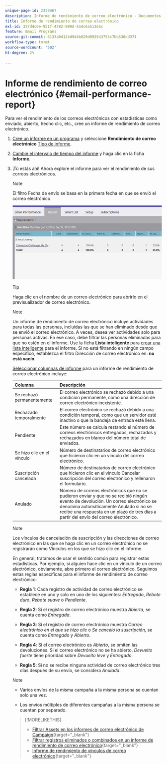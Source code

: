 ```yaml
---
unique-page-id: 2359467
description: Informe de rendimiento de correo electrónico - Documentos de Marketo - Documentación del producto
title: Informe de rendimiento de correo electrónico
exl-id: 327d4c0e-951f-4782-989d-4a4c6a513ebc
feature: Email Programs
source-git-commit: 6133a04124d9d4b829d092943753c7bb530dd374
workflow-type: tm+mt
source-wordcount: '502'
ht-degree: 2%

---
```


# Informe de rendimiento de correo electrónico {#email-performance-report}

Para ver el rendimiento de los correos electrónicos con estadísticas como enviado, abierto, hecho clic, etc., cree un informe de rendimiento de correo electrónico.

1. [Cree un informe en un programa](/help/marketo/product-docs/reporting/basic-reporting/creating-reports/create-a-report-in-a-program.md) y seleccione **Rendimiento de correo electrónico** [Tipo de informe](/help/marketo/product-docs/reporting/basic-reporting/report-types/report-type-overview.md).
1. [Cambie el intervalo de tiempo del informe](/help/marketo/product-docs/reporting/basic-reporting/editing-reports/change-a-report-time-frame.md) y haga clic en la ficha **Informe**.
1. ¡Tú estás ahí! Ahora explore el informe para ver el rendimiento de sus correos electrónicos.

   >[!NOTE]
   >
   >El filtro Fecha de envío se basa en la primera fecha en que se envió el correo electrónico.

   ![](assets/email-performance-report.png)

   >[!TIP]
   >
   >Haga clic en el nombre de un correo electrónico para abrirlo en el previsualizador de correo electrónico.

   >[!NOTE]
   >
   >Un informe de rendimiento de correo electrónico incluye actividades para todas las personas, incluidas las que se han eliminado desde que se envió el correo electrónico. A veces, desea ver actividades solo para personas activas. En ese caso, debe filtrar las personas eliminadas para que no estén en el informe. Use la ficha **Lista inteligente** para [crear una lista inteligente](/help/marketo/product-docs/core-marketo-concepts/smart-lists-and-static-lists/creating-a-smart-list/create-a-smart-list.md) para el informe. Si no está filtrando en ningún campo específico, establezca el filtro Dirección de correo electrónico en: **no está vacío**.

   [Seleccionar columnas de informe](/help/marketo/product-docs/reporting/basic-reporting/editing-reports/select-report-columns.md) para un informe de rendimiento de correo electrónico incluye:

   <table><thead>
<tr>
    <th>Columna</th>
    <th>Descripción</th>
  </tr></thead>
<tbody>
  <tr>
    <td>Se rechazó permanentemente</td>
    <td>El correo electrónico se rechazó debido a una condición permanente, como una dirección de correo electrónico inexistente.</td>
  </tr>
  <tr>
    <td>Rechazado temporalmente</td>
    <td>El correo electrónico se rechazó debido a una condición temporal, como que un servidor esté inactivo o que la bandeja de entrada esté llena.</td>
  </tr>
  <tr>
    <td>Pendiente</td>
    <td>Este número se calcula restando el número de correos electrónicos entregados, rechazados y rechazados en blanco del número total de enviados.</td>
  </tr>
  <tr>
    <td>Se hizo clic en el vínculo</td>
    <td>Número de destinatarios de correo electrónico que hicieron clic en un vínculo del correo electrónico.</td>
  </tr>
  <tr>
    <td>Suscripción cancelada</td>
    <td>Número de destinatarios de correo electrónico que hicieron clic en el vínculo Cancelar suscripción del correo electrónico y rellenaron el formulario.</td>
  </tr>
  <tr>
    <td>Anulado</td>
    <td>Número de correos electrónicos que no se pudieron enviar y que no se recibió ningún evento de devolución. Un correo electrónico se denomina automáticamente Anulado si no se recibe una respuesta en un plazo de tres días a partir del envío del correo electrónico.</td>
  </tr>
</tbody></table>

>[!NOTE]
>
>Los vínculos de cancelación de suscripción y las direcciones de correo electrónico en las que se haga clic en un correo electrónico no se registrarán como Vínculos en los que se hizo clic en el informe.

En general, tratamos de usar el sentido común para registrar estas estadísticas. Por ejemplo, si alguien hace clic en un vínculo de un correo electrónico, obviamente, abre primero el correo electrónico. Seguimos estas reglas específicas para el informe de rendimiento de correo electrónico:

* **Regla 1**: Cada registro de actividad de correo electrónico se establece en uno y solo en uno de los siguientes: _Entregado_, _Rebote duro_, _Rebote suave_ o _Pendiente_.

* **Regla 2**: Si el registro de correo electrónico muestra *Abierta*, se cuenta como *Entregada*.

* **Regla 3**: Si el registro de correo electrónico muestra _Correo electrónico en el que se hizo clic_ o _Se canceló la suscripción_, se cuenta como _Entregado_ y _Abierto_.

* **Regla 4**: Si el correo electrónico es _Abierto_, se omiten las devoluciones. Si el correo electrónico no se ha abierto, _Devuelto fuerte_ tiene prioridad sobre _Devuelto leve_ y _Entregado_.

* **Regla 5**: Si no se recibe ninguna actividad de correo electrónico tres días después de su envío, se considera _Anulada_.

>[!NOTE]
>
>* Varios envíos de la misma campaña a la misma persona se cuentan solo una vez.
>
>* Los envíos múltiples de diferentes campañas a la misma persona se cuentan por separado.

>[!MORELIKETHIS]
>
>* [Filtrar Assets en los informes de correo electrónico de Campaign](/help/marketo/product-docs/reporting/basic-reporting/report-activity/filter-assets-in-a-campaign-email-reports.md){target="_blank"}
>* [Filtrar registros eliminados o combinados en un informe de rendimiento de correo electrónico](/help/marketo/product-docs/reporting/basic-reporting/report-activity/filter-deleted-merged-records-email-performance-report.md){target="_blank"}
>* [Informe de rendimiento de vínculos de correo electrónico](/help/marketo/product-docs/email-marketing/email-programs/email-program-data/email-link-performance-report.md){target="_blank"}
